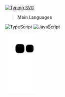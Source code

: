 [![Typing SVG](https://readme-typing-svg.herokuapp.com?font=Fira+Code&size=20&pause=1000&color=38C2FFB1&center=true&vCenter=true&width=1000&lines=welcome;dollarwastaken)](https://git.io/typing-svg)

> **Main Languages**
> 
![TypeScript](https://img.shields.io/badge/typescript-%23007ACC.svg?style=for-the-badge&logo=typescript&logoColor=white)
![JavaScript](https://img.shields.io/badge/javascript-%23323330.svg?style=for-the-badge&logo=javascript&logoColor=%23F7DF1E)

![Snake animation](https://github.com/rafaballerini/rafaballerini/blob/output/github-contribution-grid-snake.svg)
